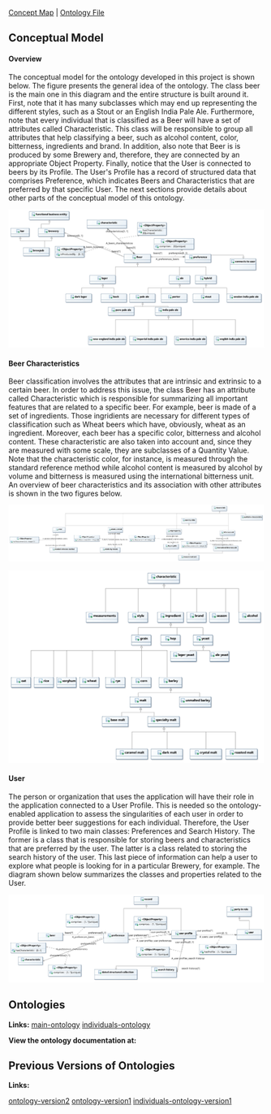 [Concept Map](#conceptual-model) | [Ontology File](#ontologies)

## Conceptual Model

#### Overview
The conceptual model for the ontology developed in this project is shown below. The figure presents the general idea of the ontology. The class beer is the main one in this diagram and the entire structure is built around it. First, note that it has many subclasses which may end up representing the different styles, such as a Stout or an English India Pale Ale. Furthermore, note that every individual that is classified as a Beer will have a set of attributes called Characteristic. This class will be responsible to group all attributes that help classifying a beer, such as alcohol content, color, bitterness, ingredients and brand. In addition, also note that Beer is is produced by some Brewery and, therefore, they are connected by an appropriate Object Property. Finally, notice that the User is connected to beers by its Profile. The User's Profile has a record of structured data that comprises Preference, which indicates Beers and Characteristics that are preferred by that specific User. The next sections provide details about other parts of the conceptual model of this ontology.

![Concept Map Model](images/OverviewDiagram.jpg)

#### Beer Characteristics
Beer classification involves the attributes that are intrinsic and extrinsic to a certain beer. In order to address this issue, the class Beer has an attribute called Characteristic which is responsible for summarizing all important features that are related to a specific beer. For example, beer is made of a set of ingredients. Those ingridients are necessary for different types of classification such as Wheat beers which have, obviously, wheat as an ingredient. Moreover, each beer has a specific color, bitterness and alcohol content. These characteristic are also taken into account and, since they are measured with some scale, they are subclasses of a Quantity Value. Note that the characteristic color, for instance, is measured through the standard reference method while alcohol content is measured by alcohol by volume and bitterness is measured using the international bitterness unit. An overview of beer characteristics and its association with other attributes is shown in the two figures below.

![Qualitative Characteristic Model Diagram](images/Characteristic-Class-Diagram.jpg)

![Ingredient Characteristic Model Diagram](images/Characteristic-one.jpg)

#### User
The person or organization that uses the application will have their role in the application connected to a User Profile. This is needed so the ontology-enabled application to assess the singularities of each user in order to provide better beer suggestions for each individual. Therefore, the User Profile is linked to two main classes: Preferences and Search History. The former is a class that is responsible for storing beers and characteristics that are preferred by the user. The latter is a class related to storing the search history of the user. This last piece of information can help a user to explore what people is looking for in a particular Brewery, for example. The diagram shown below summarizes the classes and properties related to the User.

![User Model Diagram](images/UserDiagram.jpg)


## Ontologies

**Links:**
[main-ontology](https://raw.githubusercontent.com/tetherless-world/ontology-engineering/beer-advisor/oe2020/beer-advisor/archived/OE-9-beer-advisor.rdf)
[individuals-ontology](https://raw.githubusercontent.com/tetherless-world/ontology-engineering/beer-advisor/oe2020/beer-advisor/archived/OE-9-beer-advisor-individuals.rdf)

**View the ontology documentation at:**


## Previous Versions of Ontologies
**Links:**

[ontology-version2](https://raw.githubusercontent.com/tetherless-world/ontology-engineering/beer-advisor/oe2020/beer-advisor/archived/OE_8_beer-advisor.rdf)
[ontology-version1](https://raw.githubusercontent.com/tetherless-world/ontology-engineering/beer-advisor/oe2020/beer-advisor/archived/OE_7_beer-advisor.rdf)
[individuals-ontology-version1](https://raw.githubusercontent.com/tetherless-world/ontology-engineering/beer-advisor/oe2020/beer-advisor/archived/OE_8_beer-advisor-individuals.rdf)